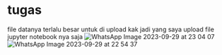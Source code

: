 # tugas
file datanya terlalu besar untuk di upload kak 
jadi yang saya upload file jupyter notebook nya saja
![WhatsApp Image 2023-09-29 at 23 04 07](https://github.com/abrour69/tugas/assets/142995618/ef92a318-f4f5-4159-9e6d-965ed2332f6f)
![WhatsApp Image 2023-09-29 at 22 54 37](https://github.com/abrour69/tugas/assets/142995618/c73807b7-d63e-45b9-ac05-af358587f0dc)

